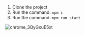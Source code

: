 1. Clone the project
2. Run the command: `npm i`
3. Run the command: `npm run start`

![chrome_3QyGxuE5xt](https://github.com/MarynaDanilkina/chatapp/assets/95652563/4225d775-60fd-460f-86e5-d38f79a69d98)
